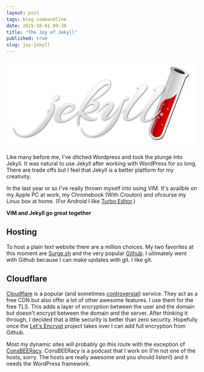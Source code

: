 ```yaml
---
layout: post
tags: blog commandline
date: 2015-10-01 09:30
title: "The Joy of Jekyll"
published: true
slug: joy-jekyll
---
```

![Jekyll](/images/jekyll.png)

Like many before me, I've ditched Wordpress and took the plunge into Jekyll. It was natural to use Jekyll after working with WordPress for so long. There are trade offs but I feel that Jekyll is a better platform for my creativity.

In the last year or so I've really thrown myself into using VIM. It's availble on my Apple PC at work, my Chromebook (With Crouton) and ofcourse my Linux box at home. (For Android I like [Turbo Editor](https://github.com/vmihalachi/turbo-editor).)

**VIM and Jekyll go great together**

## Hosting

To host a plain text website there are a million choices. My two favorites at this moment are [Surge.sh](http://surge.sh) and the very popular [Github](https://github.com). I ultimately went with Github because I can make updates with git. I like git.

## Cloudflare

[Cloudflare](https://www.cloudflare.com/) is a popular (and sometimes [controversial](https://scotthelme.co.uk/tls-conundrum-and-leaving-cloudflare/)) service. They act as a free CDN but also offer a lot of other awesome features. I use them for the free TLS. This adds a layer of encryption between the user and the domain but doesn't encrypt between the domain and the server. After thinking it through, I decided that a little security is better than zero security. Hopefully once the [Let's Encrypt](https://letsencrypt.org/) project takes over I can add full encryption from Github.

Most my dynamic sites will probably go this route with the exception of [ConsBEERacy](http://consbeeracy.com). ConsBEERacy is a podcast that I work on (I'm not one of the hosts, sorry. The hosts are really awesome and you should listen!) and it needs the WordPress framework.
